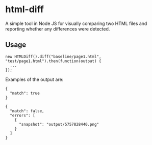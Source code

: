 # html-diff

A simple tool in Node JS for visually comparing two HTML files and reporting whether any differences were detected.


## Usage

```
new HTMLDiff().diff("baseline/page1.html", "test/page1.html").then(function(output) {
  ...
});
```

Examples of the output are:

```
{ 
  "match": true 
}
```
```
{ 
  "match": false, 
  "errors": [ 
    {
      "snapshot": "output/5757828440.png"
    }
  ]
}
```

